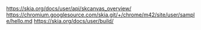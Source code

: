https://skia.org/docs/user/api/skcanvas_overview/
https://chromium.googlesource.com/skia.git/+/chrome/m42/site/user/sample/hello.md
https://skia.org/docs/user/build/
